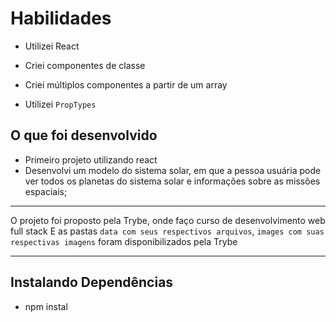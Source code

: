 # Habilidades

  * Utilizei React

  * Criei componentes de classe

  * Criei múltiplos componentes a partir de um array

  * Utilizei `PropTypes`

## O que foi desenvolvido
- Primeiro projeto utilizando react
- Desenvolvi um modelo do sistema solar, em que a pessoa usuária pode ver todos os planetas do sistema solar e informações sobre as missões espaciais;

 ---
O projeto foi proposto pela Trybe, onde faço curso de desenvolvimento web full stack
E as pastas `data com seus respectivos arquivos`, `images com suas respectivas imagens` foram disponibilizados pela Trybe

---

## Instalando Dependências

- npm instal



